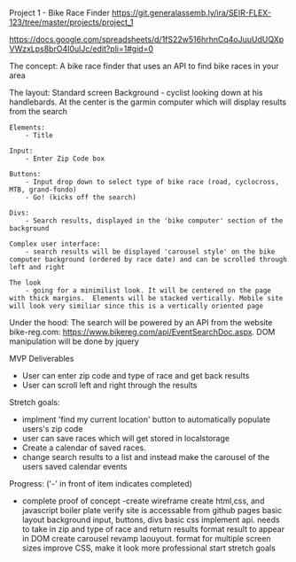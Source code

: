 Project 1 - Bike Race Finder
https://git.generalassemb.ly/ira/SEIR-FLEX-123/tree/master/projects/project_1

https://docs.google.com/spreadsheets/d/1fS22w516hrhnCq4oJuuUdUQXpVWzxLps8brO4I0ulJc/edit?pli=1#gid=0

The concept:
A bike race finder that uses an API to find bike races in your area

The layout:
Standard screen
    Background 
        - cyclist looking down at his handlebards. At the center is the garmin computer which will display results from the search

    Elements: 
        - Title 

    Input: 
        - Enter Zip Code box 
        
    Buttons:
        - Input drop down to select type of bike race (road, cyclocross, MTB, grand-fondo)
        - Go! (kicks off the search)

    Divs: 
        - Search results, displayed in the 'bike computer' section of the background
    
    Complex user interface:
        - search results will be displayed 'carousel style' on the bike computer background (ordered by race date) and can be scrolled through left and right

    The look
        - going for a minimilist look. It will be centered on the page with thick margins.  Elements will be stacked vertically. Mobile site will look very similiar since this is a vertically oriented page

Under the hood:
    The search will be powered by an API from the website bike-reg.com: https://www.bikereg.com/api/EventSearchDoc.aspx. DOM manipulation will be done by jquery


MVP Deliverables
- User can enter zip code and type of race and get back results
- User can scroll left and right through the results

Stretch goals:
- implment 'find my current location' button to automatically populate users's zip code
- user can save races which will get stored in localstorage
- Create a calendar of saved races.
- change search results to a list and instead make the carousel of the users saved calendar events

Progress:
('-' in front of item indicates completed)
- complete proof of concept
-create wireframe
 create html,css, and javascript boiler plate
 verify site is accessable from github pages
 basic layout
   background
   input, buttons, divs
 basic css
 implement api. needs to take in zip and type of race and return results
 format result to appear in DOM
 create carousel
 revamp laouyout. format for multiple screen sizes
 improve CSS, make it look more professional
 start stretch goals

